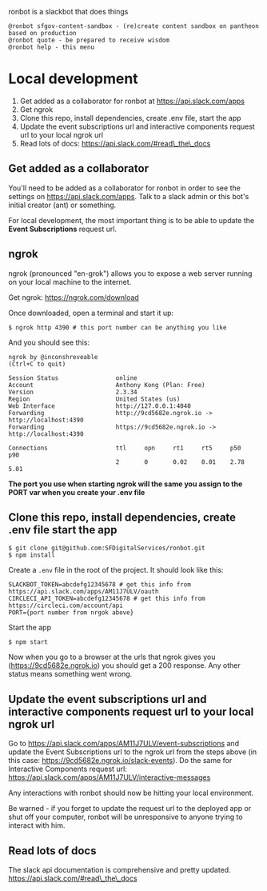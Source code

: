ronbot is a slackbot that does things

```
@ronbot sfgov-content-sandbox - (re)create content sandbox on pantheon based on production
@ronbot quote - be prepared to receive wisdom
@ronbot help - this menu
```

# Local development

1. Get added as a collaborator for ronbot at https://api.slack.com/apps
2. Get ngrok
3. Clone this repo, install dependencies, create .env file, start the app
4. Update the event subscriptions url and interactive components request url to your local ngrok url
5. Read lots of docs: https://api.slack.com/#read\_the\_docs

## Get added as a collaborator
You'll need to be added as a collaborator for ronbot in order to see the settings on https://api.slack.com/apps.  Talk to a slack admin or this bot's initial creator (ant) or something.

For local development, the most important thing is to be able to update the **Event Subscriptions** request url.

## ngrok
ngrok (pronounced "en-grok") allows you to expose a web server running on your local machine to the internet.

Get ngrok: https://ngrok.com/download

Once downloaded, open a terminal and start it up:

```
$ ngrok http 4390 # this port number can be anything you like
```

And you should see this:

```
ngrok by @inconshreveable                                                                                                                   (Ctrl+C to quit)
                                                                                                                                                            
Session Status                online                                                                                                                        
Account                       Anthony Kong (Plan: Free)                                                                                                     
Version                       2.3.34                                                                                                                        
Region                        United States (us)                                                                                                            
Web Interface                 http://127.0.0.1:4040                                                                                                         
Forwarding                    http://9cd5682e.ngrok.io -> http://localhost:4390                                                                             
Forwarding                    https://9cd5682e.ngrok.io -> http://localhost:4390                                                                            
                                                                                                                                                            
Connections                   ttl     opn     rt1     rt5     p50     p90                                                                                   
                              2       0       0.02    0.01    2.78    5.01        
```

**The port you use when starting ngrok will the same you assign to the PORT var when you create your .env file**

## Clone this repo, install dependencies, create .env file start the app

```
$ git clone git@github.com:SFDigitalServices/ronbot.git
$ npm install
```

Create a `.env` file in the root of the project.  It should look like this:

```
SLACKBOT_TOKEN=abcdefg12345678 # get this info from https://api.slack.com/apps/AM11J7ULV/oauth
CIRCLECI_API_TOKEN=abcdefg12345678 # get this info from https://circleci.com/account/api
PORT={port number from nrgok above}
```

Start the app

```
$ npm start
```

Now when you go to a browser at the urls that ngrok gives you (https://9cd5682e.ngrok.io) you should get a 200 response.  Any other status means something went wrong.

## Update the event subscriptions url and interactive components request url to your local ngrok url

Go to https://api.slack.com/apps/AM11J7ULV/event-subscriptions and update the Event Subscriptions url to the ngrok url from the steps above (in this case: https://9cd5682e.ngrok.io/slack-events).  Do the same for Interactive Components request url: https://api.slack.com/apps/AM11J7ULV/interactive-messages

Any interactions with ronbot should now be hitting your local environment.  

Be warned - if you forget to update the request url to the deployed app or shut off your computer, ronbot will be unresponsive to anyone trying to interact with him.

## Read lots of docs

The slack api documentation is comprehensive and pretty updated.  https://api.slack.com/#read\_the\_docs